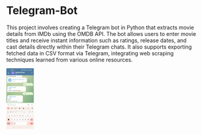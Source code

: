 # Telegram-Bot

This project involves creating a Telegram bot in Python that extracts movie details from IMDb using the OMDB API. The bot allows users to enter movie titles and receive instant information such as ratings, release dates, and cast details directly within their Telegram chats. It also supports exporting fetched data in CSV format via Telegram, integrating web scraping techniques learned from various online resources.


![Demo of my project](https://github.com/santoydv/Telegram-Bot/blob/main/telebot.gif)
